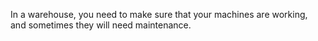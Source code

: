 In a warehouse, you need to make sure that your machines are working, and sometimes they will need maintenance.